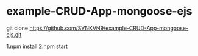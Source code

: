 # example-CRUD-App-mongoose-ejs
git clone https://github.com/SVNKVN9/example-CRUD-App-mongoose-ejs.git

1.npm install
2.npm start 
